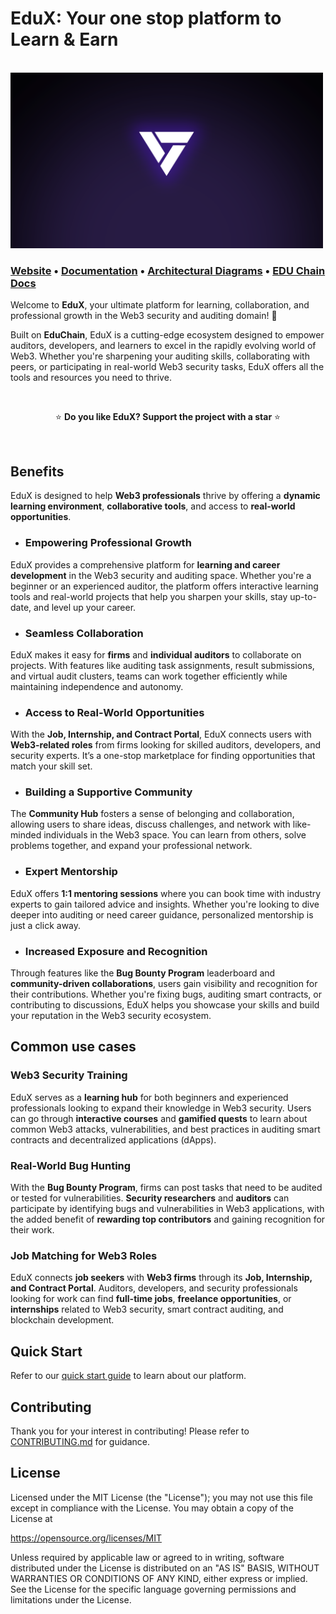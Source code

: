# EduX: Your one stop platform to Learn & Earn
<br>
<a href="https://eduxx.vercel.app/"><img src="./images/p272x9.png" width="500"></a>

### **[Website](https://eduxx.vercel.app/)** • **[Documentation](https://edux.gitbook.io/edux-docs)** • **[Architectural Diagrams](https://edux.gitbook.io/edux-docs/readme/quickstart)** • **[EDU Chain Docs](https://devdocs.opencampus.xyz/)**


Welcome to **EduX**, your ultimate platform for learning, collaboration, and professional growth in the Web3 security and auditing domain! 🚀

Built on **EduChain**, EduX is a cutting-edge ecosystem designed to empower auditors, developers, and learners to excel in the rapidly evolving world of Web3. Whether you're sharpening your auditing skills, collaborating with peers, or participating in real-world Web3 security tasks, EduX offers all the tools and resources you need to thrive.

<br>

<p align="center">
⭐️ <strong>Do you like EduX? Support the project with a star</strong> ⭐️
</p>

<br>

## Benefits

EduX is designed to help **Web3 professionals** thrive by offering a **dynamic learning environment**, **collaborative tools**, and access to **real-world opportunities**.

- ### Empowering Professional Growth

EduX provides a comprehensive platform for **learning and career development** in the Web3 security and auditing space. Whether you're a beginner or an experienced auditor, the platform offers interactive learning tools and real-world projects that help you sharpen your skills, stay up-to-date, and level up your career.

- ### Seamless Collaboration

EduX makes it easy for **firms** and **individual auditors** to collaborate on projects. With features like auditing task assignments, result submissions, and virtual audit clusters, teams can work together efficiently while maintaining independence and autonomy.

- ### Access to Real-World Opportunities

With the **Job, Internship, and Contract Portal**, EduX connects users with **Web3-related roles** from firms looking for skilled auditors, developers, and security experts. It’s a one-stop marketplace for finding opportunities that match your skill set.

- ### Building a Supportive Community

The **Community Hub** fosters a sense of belonging and collaboration, allowing users to share ideas, discuss challenges, and network with like-minded individuals in the Web3 space. You can learn from others, solve problems together, and expand your professional network.

- ### Expert Mentorship

EduX offers **1:1 mentoring sessions** where you can book time with industry experts to gain tailored advice and insights. Whether you're looking to dive deeper into auditing or need career guidance, personalized mentorship is just a click away.

- ### Increased Exposure and Recognition

Through features like the **Bug Bounty Program** leaderboard and **community-driven collaborations**, users gain visibility and recognition for their contributions. Whether you're fixing bugs, auditing smart contracts, or contributing to discussions, EduX helps you showcase your skills and build your reputation in the Web3 security ecosystem.

## Common use cases

### Web3 Security Training

EduX serves as a **learning hub** for both beginners and experienced professionals looking to expand their knowledge in Web3 security. Users can go through **interactive courses** and **gamified quests** to learn about common Web3 attacks, vulnerabilities, and best practices in auditing smart contracts and decentralized applications (dApps).

### Real-World Bug Hunting

With the **Bug Bounty Program**, firms can post tasks that need to be audited or tested for vulnerabilities. **Security researchers** and **auditors** can participate by identifying bugs and vulnerabilities in Web3 applications, with the added benefit of **rewarding top contributors** and gaining recognition for their work.

### **Job Matching for Web3 Roles**

EduX connects **job seekers** with **Web3 firms** through its **Job, Internship, and Contract Portal**. Auditors, developers, and security professionals looking for work can find **full-time jobs**, **freelance opportunities**, or **internships** related to Web3 security, smart contract auditing, and blockchain development.

## Quick Start

Refer to our [quick start guide](https://edux.gitbook.io/edux-docs/getting-started/quickstart) to learn about our platform.

## Contributing

Thank you for your interest in contributing! Please refer to
[CONTRIBUTING.md](https://github.com/Alok-2003/EduX/blob/main/CONTRIBUTING.md) for guidance.

## License

Licensed under the MIT License (the "License"); you may not use this file except in compliance with the License. You may obtain a copy of the License at

<https://opensource.org/licenses/MIT>

Unless required by applicable law or agreed to in writing, software distributed under the License is distributed on an "AS IS" BASIS, WITHOUT WARRANTIES OR CONDITIONS OF ANY KIND, either express or implied. See the License for the specific language governing permissions and limitations under the License.
